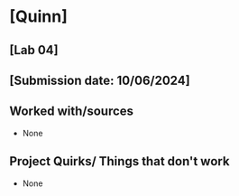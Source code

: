 # [Quinn]
## [Lab 04]
## [Submission date: 10/06/2024]
## Worked with/sources 
* None
## Project Quirks/ Things that don't work
* None